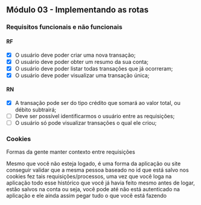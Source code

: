 ## Módulo 03 - Implementando as rotas

### Requisitos funcionais e não funcionais

#### RF

- [x] O usuário deve poder criar uma nova transação;
- [x] O usuário deve poder obter um resumo da sua conta;
- [x] O usuário deve poder listar todas transações que já ocorreram;
- [x] O usuário deve poder visualizar uma transação única;

#### RN

- [x] A transação pode ser do tipo crédito que somará ao valor total, ou débito subtrairá;
- [ ] Deve ser possível identificarmos o usuário entre as requisições;
- [ ] O usuário só pode visualizar transações o qual ele criou; 

### Cookies

Formas da gente manter contexto entre requisições

Mesmo que você não esteja logado, é uma forma da aplicação ou site conseguir validar que a mesma pessoa baseado no id que está salvo nos cookies fez tais requisições/processos, uma vez que você loga na aplicação todo esse histórico que você já havia feito mesmo antes de logar, estão salvos na conta ou seja, você pode até não está autenticado na aplicação e ele ainda assim pegar tudo o que você está fazendo